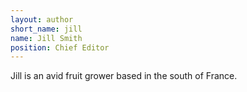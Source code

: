 ```yaml
---
layout: author
short_name: jill
name: Jill Smith
position: Chief Editor
---
```

Jill is an avid fruit grower based in the south of France.
